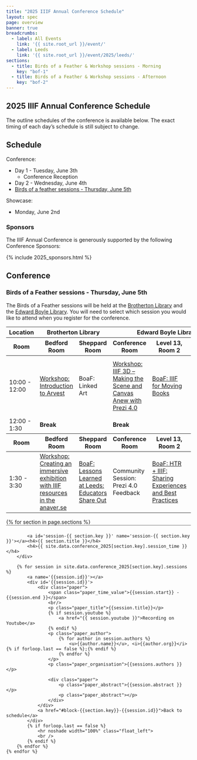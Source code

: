 ```yaml
---
title: "2025 IIIF Annual Conference Schedule"
layout: spec
page: overview
banner: true 
breadcrumbs:
  - label: All Events
    link: '{{ site.root_url }}/event/'
  - label: Leeds
    link: '{{ site.root_url }}/event/2025/leeds/'
sections:
  - title: Birds of a Feather & Workshop sessions - Morning
    key: "bof-1"   
  - title: Birds of a Feather & Workshop sessions - Afternoon
    key: "bof-2"   
---
```


## 2025 IIIF Annual Conference Schedule

The outline schedules of the conference is available below. The exact timing of each day’s schedule is still subject to change.

## Schedule

Conference:
 * Day 1 - Tuesday, June 3th
   * Conference Reception
 * Day 2 - Wednesday, June 4th
 * [Birds of a feather sessions - Thursday, June 5th](#birds-of-a-feather-sessions---thursday-june-5th)

Showcase:
 * Monday, June 2nd

### **Sponsors**

The IIIF Annual Conference is generously supported by the following Conference Sponsors:

{% include 2025_sponsors.html %} 

## Conference

<!--
### Day 1 - Tuesday, June 4th

The conference will take place in [De Neve Auditorium](https://www.google.com/maps/place/De+Neve+Plaza+Auditorium,+Los+Angeles,+CA+90024/@34.0703531,-118.4508331,19z/data=!4m6!3m5!1s0x80c2bc8e341f30cd:0x6f587a928865cb01!8m2!3d34.0702742!4d-118.4502162!16s%2Fg%2F12vsnhv1_?entry=tts) on the UCLA campus. 

<table class="api-table">
    <thead>
        <tr>
            <th>Time</th>
            <th>Session</th>
            <th>Speaker(s)</th>
        </tr>
    </thead>
    <tr>
        <td>8:30 - 9:00</td>
        <td colspan="3"><b>Check-in</b></td>
    </tr>    
    <tr>
        <td>9:00 - 9:05</td>
        <td>Welcome</td>
        <td>Athena Jackson, University Librarian</td>
    </tr>    
    <tr>
        <td>9:05 - 9:45</td>
        <td>State of the IIIF Universe</td>
        <td>IIIF Consortium Staff</td>
    </tr> 
    {% include conference_table_row.html datafile=site.data.conference_2025 block="1"  %}
    <tr>
        <td>10:30 - 10:45</td>
        <td>Q & A</td>
        <td></td>
    </tr> 
    <tr>
        <td>10:45 - 11:15</td>
        <td colspan="3"><b>Break with tea and coffee</b></td>
    </tr>   
    {% include conference_table_row.html datafile=site.data.conference_2025 block="2"  %}
    <tr>
        <td>12:15 - 12:30</td>
        <td>Q & A</td>
        <td></td>
    </tr> 
    <tr>
        <td>12:30 - 1:30</td>
        <td colspan="3"><b>Lunch</b></td>
    </tr>    
    {% include conference_table_row.html datafile=site.data.conference_2025 block="3"  %}    
    <tr>
        <td>2:30 - 2:45</td>
        <td>Q & A</td>
        <td></td>
    </tr> 
    {% include conference_table_row.html datafile=site.data.conference_2025 block="4"  %}    
    <tr>
        <td>3:15 - 3:30</td>
        <td>Q & A</td>
        <td></td>
    </tr> 
    <tr>
        <td>3:30 - 4:00 </td>
        <td colspan="3"><b>Break with tea and coffee</b></td>
    </tr>    
    {% include conference_table_row.html datafile=site.data.conference_2025 block="5" %}
    <tr>
        <td>5:00 - 5:15</td>
        <td>Q & A</td>
        <td></td>
    </tr> 
</table>


### Day 2 - Wednesday, June 5th

The conference will take place in [De Neve Auditorium](https://maps.app.goo.gl/4e5qQZUvgrdbdbPk8) on the UCLA campus. 

<table class="api-table">
    <thead>
        <tr>
            <th>Time</th>
            <th>Session</th>
            <th>Speaker(s)</th>
        </tr>
    </thead>
    <tr>
        <td>8:30 - 9:00</td>
        <td colspan="3"><b>Registration and arrivals</b></td>
    </tr>    
    {% include conference_table_row.html datafile=site.data.conference_2025 block="6"  %}
    <tr>
        <td>10:15 - 10:30</td>
        <td>Q & A</td>
        <td></td>
    </tr> 
    <tr>
        <td>10:30 - 11:00</td>
        <td colspan="3"><b>Break with tea and coffee</b></td>
    </tr>   
    {% include conference_table_row.html datafile=site.data.conference_2025 block="7"  %}
    <tr>
        <td>12:00 - 12:15</td>
        <td>Q & A</td>
        <td></td>
    </tr> 
    <tr>
        <td>12:15 - 1:15</td>
        <td colspan="3"><b>Lunch</b></td>
    </tr>    
    {% include conference_table_row.html datafile=site.data.conference_2025 block="8"  %}    
    <tr>
        <td>2:05 - 2:15</td>
        <td>Q & A</td>
        <td></td>
    </tr> 
    {% include conference_table_row.html datafile=site.data.conference_2025 block="9"  %}    
    <tr>
        <td>3:00 - 3:15</td>
        <td>Q & A</td>
        <td></td>
    </tr> 
    <tr>
        <td>3:15 - 3:45 </td>
        <td colspan="3"><b>Break with tea and coffee</b></td>
    </tr>    
    {% include conference_table_row.html datafile=site.data.conference_2025 block="10" %}
    <tr>
        <td>4:30 - 4:45</td>
        <td>Q & A</td>
        <td></td>
    </tr> 
    <tr>
        <td>4:45 - 5:00</td>
        <td>Wrap-up and thank yous</td>
        <td>IIIF Consortium Staff</td>
    </tr>  
    <tr>
        <td>6:30pm</td>
        <td colspan="3"><b>Conference Reception, UCLA Botanical Gardens</b></td>
    </tr>
</table>
-->

### Birds of a Feather sessions - Thursday, June 5th

The Birds of a Feather sessions will be held at the [Brotherton Library][brotherton] and the [Edward Boyle Library][edward-boyle]. You will need to select which session you would like to attend when you register for the conference.

<table class="api-table">
    <thead>
        <tr>
            <th>Location</th>
            <th colspan="2">Brotherton Library</th>
            <th colspan="3">Edward Boyle Library</th>
        </tr>
        <tr>
            <th>Room</th>
            <th>Bedford Room</th>
            <th>Sheppard Room</th>
            <th>Conference Room</th>
            <th>Level 13, Room 2</th>
            <th>Level 13, Room 1</th>
        </tr>
    </thead>
    <tr>
        <td>10:00 - 12:00</td>
        <td id="block-bof-1-120"><a href="#120">Workshop: Introduction to Arvest</a></td>
        <td id="block-bof-1-">BoaF: Linked Art<br/></td>
        <td id="block-bof-1-154"><a href="#154">Workshop: IIIF 3D – Making the Scene and Canvas Anew with Prezi 4.0</a></td>
        <td id="block-bof-1-126"><a href="#126">BoaF: IIIF for Moving Books</a></td>
        <td id="block-bof-1-115"><a href="#115">Workshop: ARK persistent identifiers for cross-domain cultural heritage</a></td>
    </tr>    
    <tr>
        <td>12:00 - 1:30</td>
        <td colspan="2"><b>Break</b></td>
        <td colspan="3"><b>Break</b></td>
    </tr>
    <thead>
        <tr>
            <th>Room</th>
            <th>Bedford Room</th>
            <th>Sheppard Room</th>
            <th>Conference Room</th>
            <th>Level 13, Room 2</th>
            <th>Level 13, Room 1</th>
        </tr>
    </thead>
    <tr>
        <td>1:30 - 3:30</td>
        <td id="block-bof-2-110"><a href="#110">Workshop: Creating an immersive exhibition with IIIF resources in the anaver.se</a></td>
        <td id="block-bof-2-129"><a href="#129">BoaF: Lessons Learned at Leeds: Educators Share Out</a></td>
        <td id="block-bof-1-">Community Session: Prezi 4.0 Feedback</td>
        <td id="block-bof-2-108"><a href="#108">BoaF: HTR + IIIF: Sharing Experiences and Best Practices</a></td>
        <td id=""></td>
    </tr>
</table>

<div class="topline_printonly left">
    {% for section in page.sections %}
        <div class='navbar_breadcrumb' style='float:none; width:auto; padding:8px 0 3px 0; border: 0; border-top: 1px solid #666666;'>

            <a id='session-{{ section.key }}' name='session-{{ section.key }}'></a><h4>{{ section.title }}</h4>
            <h4>{{ site.data.conference_2025[section.key].session_time }}</h4>
        </div>

        {% for session in site.data.conference_2025[section.key].sessions %}
            <a name='{{session.id}}'></a>
            <div id='{{session.id}}'>
                <div class="paper">
                    <span class="paper_time_value">{{session.start}} - {{session.end }}</span>
                    <br/>
                    <p class="paper_title">{{session.title}}</p>
                    {% if session.youtube %}
                        <a href="{{ session.youtube }}">Recording on Youtube</a>
                    {% endif %}
                    <p class="paper_author">
                        {% for author in session.authors %}
                            <u>{{author.name}}</u>, <i>{{author.org}}</i>{% if forloop.last == false %};{% endif %}
                        {% endfor %}
                    </p>
                    <p class="paper_organisation">{{sessions.authors }}</p>
                    
                    <div class="paper">
                        <p class="paper_abstract">{{session.abstract }}</p>
                        <p class="paper_abstract"></p>
                    </div>
                </div>
                <a href="#block-{{section.key}}-{{session.id}}">Back to schedule</a>
            </div>
            {% if forloop.last == false %}
                <hr noshade width="100%" class="float_left">
                <br />
            {% endif %}
        {% endfor %}        
    {% endfor %}        
</div>

<!--
### IIIF Showcase

The [IIIF showcase][showcase] is free and open to the public. Attend this event if you are new to IIIF to get an overview of what it does, use cases, how you can implement IIIF at your institution, and how you can contribute to the community.

See the [showcase][showcase] page for the detailed schedule of speakers.
-->

[brotherton]:https://library.leeds.ac.uk/locations/libraries/brotherton
[edward-boyle]: https://library.leeds.ac.uk/locations/libraries/edward-boyle